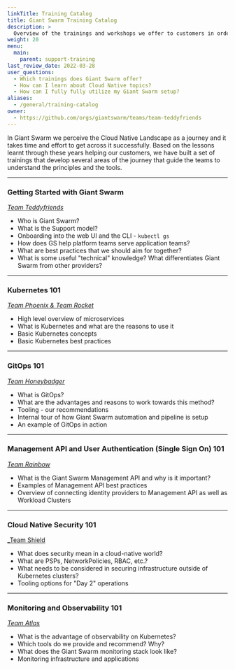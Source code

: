 ```yaml
---
linkTitle: Training Catalog
title: Giant Swarm Training Catalog
description: >
  Overview of the trainings and workshops we offer to customers in order to share our knowledge and best practices with them and answer possible follow-up questions.
weight: 20
menu:
  main:
    parent: support-training
last_review_date: 2022-03-28
user_questions:
  - Which trainings does Giant Swarm offer?
  - How can I learn about Cloud Native topics?
  - How can I fully fully utilize my Giant Swarm setup?
aliases:
  - /general/training-catalog
owner:
  - https://github.com/orgs/giantswarm/teams/team-teddyfriends
---
```


In Giant Swarm we perceive the Cloud Native Landscape as a journey and it takes time and effort to get across it successfully. Based on the lessons learnt through these years helping our customers, we have built a set of trainings that develop several areas of the journey that guide the teams to understand the principles and the tools. 

_____________________________________

### Getting Started with Giant Swarm 
[_Team Teddyfriends_](https://www.giantswarm.io/about)

- Who is Giant Swarm?
- What is the Support model?
- Onboarding into the web UI and the CLI - `kubectl gs`
- How does GS help platform teams serve application teams?
- What are best practices that we should aim for together?
- What is some useful "technical" knowledge? What differentiates Giant Swarm from other providers?

_____________________________________

### Kubernetes 101

[_Team Phoenix & Team Rocket_](https://www.giantswarm.io/about)

- High level overview of microservices
- What is Kubernetes and what are the reasons to use it 
- Basic Kubernetes concepts
- Basic Kubernetes best practices

_____________________________________

### GitOps 101

[_Team Honeybadger_](https://www.giantswarm.io/about)

- What is GitOps?
- What are the advantages and reasons to work towards this method?
- Tooling - our recommendations
- Internal tour of how Giant Swarm automation and pipeline is setup
- An example of GitOps in action

_____________________________________

### Management API and User Authentication (Single Sign On) 101

[_Team Rainbow_](https://www.giantswarm.io/about)

- What is the Giant Swarm Management API and why is it important?
- Examples of Management API best practices
- Overview of connecting identity providers to Management API as well as Workload Clusters


_____________________________________

### Cloud Native Security 101

[_Team Shield ](https://www.giantswarm.io/about)

- What does security mean in a cloud-native world?
- What are PSPs, NetworkPolicies, RBAC, etc.?
- What needs to be considered in securing infrastructure outside of Kubernetes clusters?
- Tooling options for "Day 2" operations

_____________________________________

### Monitoring and Observability 101

[_Team Atlas_](https://www.giantswarm.io/about)

- What is the advantage of observability on Kubernetes?
- Which tools do we provide and recommend? Why?
- What does the Giant Swarm monitoring stack look like?
- Monitoring infrastructure and applications
